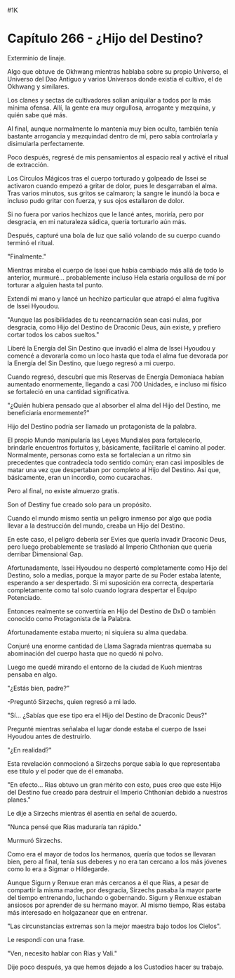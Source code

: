 
#1K 

# Capítulo 266 - ¿Hijo del Destino?


Exterminio de linaje.

Algo que obtuve de Okhwang mientras hablaba sobre su propio Universo, el Universo del Dao Antiguo y varios Universos donde existía el cultivo, el de Okhwang y similares.

Los clanes y sectas de cultivadores solían aniquilar a todos por la más mínima ofensa. Allí, la gente era muy orgullosa, arrogante y mezquina, y quién sabe qué más.

Al final, aunque normalmente lo mantenía muy bien oculto, también tenía bastante arrogancia y mezquindad dentro de mí, pero sabía controlarla y disimularla perfectamente.

Poco después, regresé de mis pensamientos al espacio real y activé el ritual de extracción.

Los Círculos Mágicos tras el cuerpo torturado y golpeado de Issei se activaron cuando empezó a gritar de dolor, pues le desgarraban el alma. Tras varios minutos, sus gritos se calmaron; la sangre le inundó la boca e incluso pudo gritar con fuerza, y sus ojos estallaron de dolor.

Si no fuera por varios hechizos que le lancé antes, moriría, pero por desgracia, en mi naturaleza sádica, quería torturarlo aún más.

Después, capturé una bola de luz que salió volando de su cuerpo cuando terminó el ritual.

"Finalmente."

Mientras miraba el cuerpo de Issei que había cambiado más allá de todo lo anterior, murmuré... probablemente incluso Hela estaría orgullosa de mí por torturar a alguien hasta tal punto.

Extendí mi mano y lancé un hechizo particular que atrapó el alma fugitiva de Issei Hyoudou.

"Aunque las posibilidades de tu reencarnación sean casi nulas, por desgracia, como Hijo del Destino de Draconic Deus, aún existe, y prefiero cortar todos los cabos sueltos."

Liberé la Energía del Sin Destino que invadió el alma de Issei Hyoudou y comencé a devorarla como un loco hasta que toda el alma fue devorada por la Energía del Sin Destino, que luego regresó a mi cuerpo.

Cuando regresó, descubrí que mis Reservas de Energía Demoníaca habían aumentado enormemente, llegando a casi 700 Unidades, e incluso mi físico se fortaleció en una cantidad significativa.

"¿Quién hubiera pensado que al absorber el alma del Hijo del Destino, me beneficiaría enormemente?"

Hijo del Destino podría ser llamado un protagonista de la palabra.

El propio Mundo manipularía las Leyes Mundiales para fortalecerlo, brindarle encuentros fortuitos y, básicamente, facilitarle el camino al poder. Normalmente, personas como esta se fortalecían a un ritmo sin precedentes que contradecía todo sentido común; eran casi imposibles de matar una vez que despertaban por completo al Hijo del Destino. Así que, básicamente, eran un incordio, como cucarachas.

Pero al final, no existe almuerzo gratis.

Son of Destiny fue creado solo para un propósito.

Cuando el mundo mismo sentía un peligro inmenso por algo que podía llevar a la destrucción del mundo, creaba un Hijo del Destino.

En este caso, el peligro debería ser Evies que quería invadir Draconic Deus, pero luego probablemente se trasladó al Imperio Chthonian que quería derribar Dimensional Gap.

Afortunadamente, Issei Hyoudou no despertó completamente como Hijo del Destino, solo a medias, porque la mayor parte de su Poder estaba latente, esperando a ser despertado. Si mi suposición era correcta, despertaría completamente como tal solo cuando lograra despertar el Equipo Potenciado.

Entonces realmente se convertiría en Hijo del Destino de DxD o también conocido como Protagonista de la Palabra.

Afortunadamente estaba muerto; ni siquiera su alma quedaba.

Conjuré una enorme cantidad de Llama Sagrada mientras quemaba su abominación del cuerpo hasta que no quedó ni polvo.

Luego me quedé mirando el entorno de la ciudad de Kuoh mientras pensaba en algo.

"¿Estás bien, padre?"

-Preguntó Sirzechs, quien regresó a mi lado.

"Sí... ¿Sabías que ese tipo era el Hijo del Destino de Draconic Deus?"

Pregunté mientras señalaba el lugar donde estaba el cuerpo de Issei Hyoudou antes de destruirlo.

"¿En realidad?"

Esta revelación conmocionó a Sirzechs porque sabía lo que representaba ese título y el poder que de él emanaba.

"En efecto... Rias obtuvo un gran mérito con esto, pues creo que este Hijo del Destino fue creado para destruir el Imperio Chthonian debido a nuestros planes."

Le dije a Sirzechs mientras él asentía en señal de acuerdo.

"Nunca pensé que Rias maduraría tan rápido."

Murmuró Sirzechs.

Como era el mayor de todos los hermanos, quería que todos se llevaran bien, pero al final, tenía sus deberes y no era tan cercano a los más jóvenes como lo era a Sigmar o Hildegarde.

Aunque Sigurn y Renxue eran más cercanos a él que Rias, a pesar de compartir la misma madre, por desgracia, Sirzechs pasaba la mayor parte del tiempo entrenando, luchando o gobernando. Sigurn y Renxue estaban ansiosos por aprender de su hermano mayor. Al mismo tiempo, Rias estaba más interesado en holgazanear que en entrenar.

"Las circunstancias extremas son la mejor maestra bajo todos los Cielos".

Le respondí con una frase.

"Ven, necesito hablar con Rias y Vali."

Dije poco después, ya que hemos dejado a los Custodios hacer su trabajo.